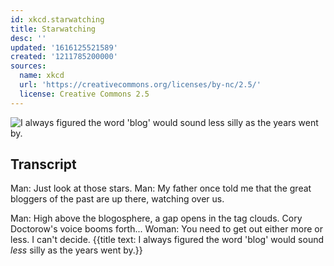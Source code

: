 ```yaml
---
id: xkcd.starwatching
title: Starwatching
desc: ''
updated: '1616125521589'
created: '1211785200000'
sources:
  name: xkcd
  url: 'https://creativecommons.org/licenses/by-nc/2.5/'
  license: Creative Commons 2.5
---
```

![I always figured the word 'blog' would sound *less* silly as the years went by.](https://imgs.xkcd.com/comics/starwatching.png)

## Transcript
Man: Just look at those stars.
Man: My father once told me that the great bloggers of the past are up there, watching over us.

Man: High above the blogosphere, a gap opens in the tag clouds.  Cory Doctorow's voice booms forth...
Woman: You need to get out either more or less.  I can't decide.
{{title text: I always figured the word 'blog' would sound *less* silly as the years went by.}}
